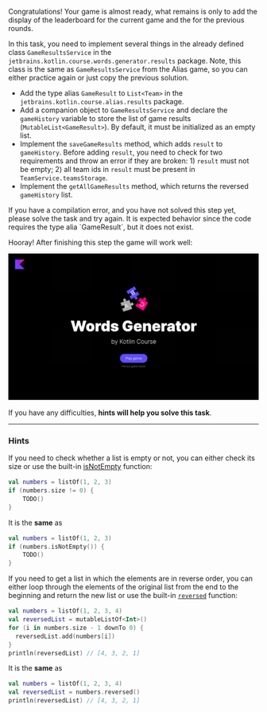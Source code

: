 Congratulations! Your game is almost ready, what remains is only to add the display of the leaderboard for the current game
and the for the previous rounds.

In this task, you need to implement several things in the already defined class `GameResultsService` in
the `jetbrains.kotlin.course.words.generator.results` package. Note, this class is the same as `GameResultsService` from the Alias game, so you can either practice again or just copy the previous solution.

- Add the type alias `GameResult` to `List<Team>` in the `jetbrains.kotlin.course.alias.results` package.
- Add a companion object to `GameResultsService`
  and declare the `gameHistory` variable to store the list of game results (`MutableList<GameResult>`).
  By default, it must be initialized as an empty list.
- Implement the `saveGameResults` method, which adds `result` to `gameHistory`.
  Before adding `result`, you need to check for two requirements and throw an error if they are broken: 1) `result` must
  not be empty; 2) all team ids in `result` must be present in `TeamService.teamsStorage`.
- Implement the `getAllGameResults` method, which returns the reversed `gameHistory` list.


<div class="hint" title="I press Check and see a compilation error">
  If you have a compilation error, and you have not solved this step yet, please solve the task and try again. 
  It is expected behavior since the code requires the type alia `GameResult`, but it does not exist.
</div>


Hooray! After finishing this step the game will work well:

![The current state of the game](../../utils/src/main/resources/images/states/wordGenerator/state2.gif)

If you have any difficulties, **hints will help you solve this task**.

----

### Hints

<div class="hint" title="The `isNotEmpty` built-in function">

If you need to check whether a list is empty or not, you can either check its size or use the built-in [isNotEmpty](https://kotlinlang.org/api/latest/jvm/stdlib/kotlin.collections/is-not-empty.html) function:

  ```kotlin
  val numbers = listOf(1, 2, 3)
  if (numbers.size != 0) {
      TODO()
  }
  ```
It is the **same** as

  ```kotlin
  val numbers = listOf(1, 2, 3)
  if (numbers.isNotEmpty()) {
      TODO()
  }
  ```
</div>

<div class="hint" title="The `reversed` built-in function">

If you need to get a list in which the elements are in reverse order,
you can either loop through the elements of the original list from the end to the beginning and
return the new list or use the built-in [`reversed`](https://kotlinlang.org/api/latest/jvm/stdlib/kotlin.collections/reversed.html) function:

  ```kotlin
  val numbers = listOf(1, 2, 3, 4)
  val reversedList = mutableListOf<Int>()
  for (i in numbers.size - 1 downTo 0) {
    reversedList.add(numbers[i])
  }
  println(reversedList) // [4, 3, 2, 1]
  ```

It is the **same** as
  ```kotlin
  val numbers = listOf(1, 2, 3, 4)
  val reversedList = numbers.reversed()
  println(reversedList) // [4, 3, 2, 1]
  ```
</div>
